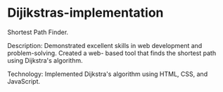 # Dijikstras-implementation
Shortest Path Finder.

Description: Demonstrated excellent skills in web development and problem-solving. Created a web- based tool that finds the shortest path using Dijkstra's algorithm. 
 
Technology: Implemented Dijkstra's algorithm using HTML, CSS, and JavaScript.
